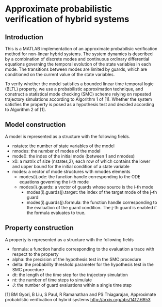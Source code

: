 # Approximate probabilistic verification of hybrid systems
## Introduction
This is a MATLAB implementation of an approximate probabilisic verification method for non-linear hybrid systems.
The system dynamics is described by a combination of discrete modes and continuous ordinary differential 
equations governing the temporal evolution of the state variables in each mode. The transitions between modes are 
limited by guards, which are conditioned on the current value of the state variables. 

To verify whether the model satisfies a bounded linear time temporal logic (BLTL) property, we use a probabilistic approximation
technique, and construct a statistical mode checking (SMC) scheme relying on repeated trajectory simulations according to 
Algorithm 1 of [1]. Whether the system satisfies the property is posed as a hypothesis test and decided according to 
Algorithm 2 of [1].

## Model construction
A model is represented as a structure with the following fields. 

* nstates: the number of state variables of the model
* nmodes: the number of modes of the model
* mode0: the index of the initial mode (between 1 and nmodes)
* x0: a matrix of size (nstates,2), each row of which contains the lower and upper bound for the initial condition of a state variable
* modes: a vector of mode structures with nmodes elements
	* modes(i).ode: the function handle corresponding to the ODE equations governing the i-th mode
	* modes(i).guards: a vector of guards whose source is the i-th mode
		* modes(i).guards(j).target: the index of the target mode of the j-th guard
		* modes(i).guards(j).formula: the function handle corresponding to the evaluation of the guard condition. The j-th guard is enabled if the formula evaluates to true. 

## Property construction
A property is represented as a structure with the following fields

* formula: a function handle corresponding to the evaluation a trace with respect to the property
* alpha: the precision of the hypothesis test in the SMC procedure
* delta: the probability threshold parameter for the hypothesis test in the SMC procedure
* dt: the length of the time step for the trajectory simulation
* nt: the number of time steps to simulate
* J: the number of guard evaluations within a single time step

[1] BM Gyori, B Liu, S Paul, R Ramanathan and PS Thiagarajan, Approximate probabilstic verification of hybrid systems <http://arxiv.org/abs/1412.6953>